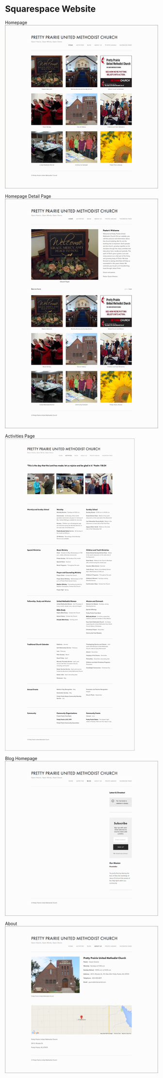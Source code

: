 # Squarespace Website

Homepage
![](images/original-website-homepage.png)

Homepage Detail Page
![](images/original-website-homepage-detail.png)

Activities Page
![](images/original-website-activities.png)

Blog Homepage
![](images/original-website-blog.png)

About
![](images/original-website-about.png)



